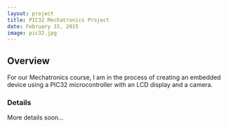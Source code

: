 ```yaml
---
layout: project
title: PIC32 Mechatronics Project
date: February 15, 2015
image: pic32.jpg
---
```


## Overview
For our Mechatronics course, I am in the process of creating an embedded device using a PIC32 microcontroller with an LCD display and a camera. 

### Details
More details soon...
